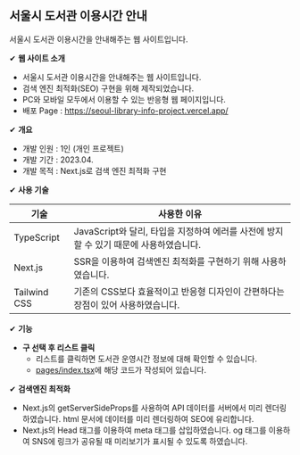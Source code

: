 ## 서울시 도서관 이용시간 안내

서울시 도서관 이용시간을 안내해주는 웹 사이트입니다.

✔ **웹 사이트 소개**

- 서울시 도서관 이용시간을 안내해주는 웹 사이트입니다.
- 검색 엔진 최적화(SEO) 구현을 위해 제작되었습니다.
- PC와 모바일 모두에서 이용할 수 있는 반응형 웹 페이지입니다.
- 배포 Page : https://seoul-library-info-project.vercel.app/

✔ **개요**

- 개발 인원 : 1인 (개인 프로젝트)
- 개발 기간 : 2023.04.
- 개발 목적 : Next.js로 검색 엔진 최적화 구현

✔ **사용 기술**

| 기술         | 사용한 이유                                                                            |
| ------------ | -------------------------------------------------------------------------------------- |
| TypeScript   | JavaScript와 달리, 타입을 지정하여 에러를 사전에 방지할 수 있기 때문에 사용하였습니다. |
| Next.js      | SSR을 이용하여 검색엔진 최적화를 구현하기 위해 사용하였습니다.                         |
| Tailwind CSS | 기존의 CSS보다 효율적이고 반응형 디자인이 간편하다는 장점이 있어 사용하였습니다.       |

✔ **기능**

- **구 선택 후 리스트 클릭**
  - 리스트를 클릭하면 도서관 운영시간 정보에 대해 확인할 수 있습니다.
  - [pages/index.tsx](https://github.com/kjindev/LibraryProject/blob/main/pages/index.tsx)에 해당 코드가 작성되어 있습니다.

✔ **검색엔진 최적화**

- Next.js의 getServerSideProps를 사용하여 API 데이터를 서버에서 미리 렌더링하였습니다. html 문서에 데이터를 미리 렌더링하여 SEO에 유리합니다.
- Next.js의 Head 태그를 이용하여 meta 태그를 삽입하였습니다. og 태그를 이용하여 SNS에 링크가 공유될 때 미리보기가 표시될 수 있도록 하였습니다.
